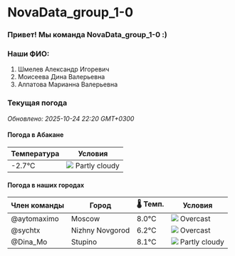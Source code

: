 # NovaData_group_1-0
### Привет! Мы команда NovaData_group_1-0 :)

### Наши ФИО:
1. Шмелев Александр Игоревич
2. Моисеева Дина Валерьевна
3. Алпатова Марианна Валерьевна

### Текущая погода
<!-- WEATHER:START -->
_Обновлено: 2025-10-24 22:20 GMT+0300_

#### Погода в Абакане

| Температура | Условия |
|-------------|----------|
| -2.7°C     | ![](https://cdn.weatherapi.com/weather/64x64/night/116.png) Partly cloudy |

#### Погода в наших городах

| Член команды  | Город               | 🌡️ Темп.  | Условия          |
|---------------|---------------------|-----------|--------------------|
| @aytomaximo    | Moscow              |    8.0°C | ![](https://cdn.weatherapi.com/weather/64x64/night/122.png) Overcast     |
| @sychtx        | Nizhny Novgorod     |    6.2°C | ![](https://cdn.weatherapi.com/weather/64x64/night/122.png) Overcast     |
| @Dina_Mo       | Stupino             |    8.1°C | ![](https://cdn.weatherapi.com/weather/64x64/night/116.png) Partly cloudy |

<!-- WEATHER:END -->
